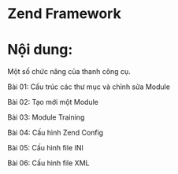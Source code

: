 # Zend Framework

# Nội dung:

Một số chức năng của thanh công cụ.

Bài 01: Cấu trúc các thư mục và chỉnh sửa Module

Bài 02: Tạo mới một Module

Bài 03: Module Training

Bài 04: Cấu hình Zend Config

Bài 05: Cấu hình file INI

Bài 06: Cấu hình file XML

